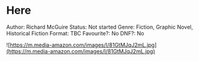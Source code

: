 # Here

Author: Richard McGuire
Status: Not started
Genre: Fiction, Graphic Novel, Historical Fiction
Format: TBC
Favourite?: No
DNF?: No

![https://m.media-amazon.com/images/I/81GtMJqJ2mL.jpg](https://m.media-amazon.com/images/I/81GtMJqJ2mL.jpg)